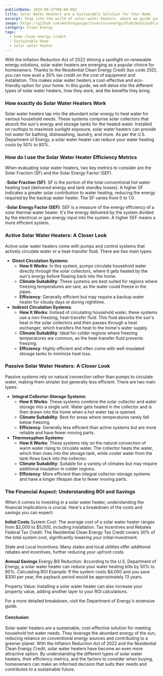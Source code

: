 ```yaml
---
publishDate: 2023-09-27T00:00:00Z
title: Solar Water Heaters are a Sustainable Solution for Your Home
excerpt: Step into the world of solar water heaters, where we guide you through the benefits and considerations of this sustainable home solution.
image: https://github.com/Anthonypaige/investnurenergy/blob/main/public/images/cover-art/HCE-3-cover-art.png?raw=true
category: Clean Energy
tags:
  - home clean energy credit
  - Sustainable Home
  - solar water heater
---
```


With the Inflation Reduction Act of 2022 shining a spotlight on renewable energy solutions, solar water heaters are emerging as a popular choice for homeowners. Thanks to the Residential Clean Energy Credit (tax code 25D), you can now avail a 30% tax credit on the cost of equipment and installation. This makes solar water heaters a cost-effective and eco-friendly option for your home. In this guide, we will delve into the different types of solar water heaters, how they work, and the benefits they bring.

### **How exactly do Solar Water Heaters Work**

Solar water heaters tap into the abundant solar energy to heat water for various household needs. These systems comprise solar collectors that absorb the sun's energy and storage tanks for the heated water. Installed on rooftops to maximize sunlight exposure, solar water heaters can provide hot water for bathing, dishwashing, laundry, and more. As per the U.S. Department of Energy, a solar water heater can reduce your water heating costs by 50% to 80%.

### **How do I use the Solar Water Heater Efficiency Metrics**

When evaluating solar water heaters, two key metrics to consider are the Solar Fraction (SF) and the Solar Energy Factor (SEF).

-**Solar Fraction (SF)**: SF is the portion of the total conventional hot water heating load (delivered energy and tank standby losses). A higher SF indicates a greater solar contribution to water heating, reducing the energy required by the backup water heater. The SF varies from 0 to 1.0.

-**Solar Energy Factor (SEF)**: SEF is a measure of the energy efficiency of a solar thermal water heater. It's the energy delivered by the system divided by the electrical or gas energy input into the system. A higher SEF means a more efficient system.

### **Active Solar Water Heaters: A Closer Look**

Active solar water heaters come with pumps and control systems that actively circulate water or a heat-transfer fluid. There are two main types:

- **Direct Circulation Systems**:
  - **How It Works**: In this system, pumps circulate household water directly through the solar collectors, where it gets heated by the sun's energy before flowing back into the home.
  - **Climate Suitability**: These systems are best suited for regions where freezing temperatures are rare, as the water could freeze in the pipes.
  - **Efficiency**: Generally efficient but may require a backup water heater for cloudy days or during nighttime.
- **Indirect Circulation Systems**:
  - **How It Works**: Instead of circulating household water, these systems use a non-freezing, heat-transfer fluid. This fluid absorbs the sun's heat in the solar collectors and then passes through a heat exchanger, which transfers the heat to the home's water supply.
  - **Climate Suitability**: Ideal for colder regions where freezing temperatures are common, as the heat-transfer fluid prevents freezing.
  - **Efficiency**: Highly efficient and often come with well-insulated storage tanks to minimize heat loss.

### **Passive Solar Water Heaters: A Closer Look**

Passive systems rely on natural convection rather than pumps to circulate water, making them simpler but generally less efficient. There are two main types:

- **Integral Collector-Storage Systems**:
  - **How It Works**: These systems combine the solar collector and water storage into a single unit. Water gets heated in the collector and is then drawn into the home when a hot water tap is opened.
  - **Climate Suitability**: Best for areas where temperatures rarely fall below freezing.
  - **Efficiency**: Generally less efficient than active systems but are more reliable and have fewer moving parts.
- **Thermosyphon Systems**:
  - **How It Works**: These systems rely on the natural convection of warm water rising to circulate water. The collector heats the water, which then rises into the storage tank, while cooler water from the tank flows back into the collector.
  - **Climate Suitability**: Suitable for a variety of climates but may require additional insulation in colder regions.
  - **Efficiency**: More efficient than integral collector-storage systems and have a longer lifespan due to fewer moving parts.

### **The Financial Aspect: Understanding ROI and Savings**
When it comes to investing in a solar water heater, understanding the financial implications is crucial. Here's a breakdown of the costs and savings you can expect:

**Initial Costs**
System Cost: The average cost of a solar water heater ranges from $2,000 to $5,000, including installation.
Tax Incentives and Rebates
Federal Tax Credit: The Residential Clean Energy Tax Credit covers 30% of the total system cost, significantly lowering your initial investment.

State and Local Incentives: Many states and local utilities offer additional rebates and incentives, further reducing your upfront costs.

**Annual Savings**
Energy Bill Reduction: According to the U.S. Department of Energy, a solar water heater can reduce your water heating bills by 50% to 80%.
Calculating ROI
Example: If the system costs $4,000 and you save $300 per year, the payback period would be approximately 13 years.

Property Value: Installing a solar water heater can also increase your property value, adding another layer to your ROI calculations.

For a more detailed breakdown, visit the Department of Energy's extensive guide.

#### **Conclusion**

Solar water heaters are a sustainable, cost-effective solution for meeting household hot water needs. They leverage the abundant energy of the sun, reducing reliance on conventional energy sources and contributing to a greener planet. With the Inflation Reduction Act of 2022 and the Residential Clean Energy Credit, solar water heaters have become an even more attractive option. By understanding the different types of solar water heaters, their efficiency metrics, and the factors to consider when buying, homeowners can make an informed decision that suits their needs and contributes to a sustainable future.
